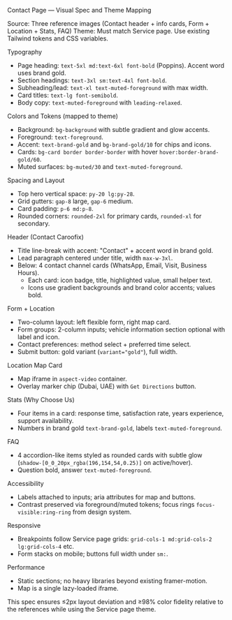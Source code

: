 Contact Page — Visual Spec and Theme Mapping

Source: Three reference images (Contact header + info cards, Form + Location + Stats, FAQ)
Theme: Must match Service page. Use existing Tailwind tokens and CSS variables.

Typography
- Page heading: `text-5xl md:text-6xl font-bold` (Poppins). Accent word uses brand gold.
- Section headings: `text-3xl sm:text-4xl font-bold`.
- Subheading/lead: `text-xl text-muted-foreground` with max width.
- Card titles: `text-lg font-semibold`.
- Body copy: `text-muted-foreground` with `leading-relaxed`.

Colors and Tokens (mapped to theme)
- Background: `bg-background` with subtle gradient and glow accents.
- Foreground: `text-foreground`.
- Accent: `text-brand-gold` and `bg-brand-gold/10` for chips and icons.
- Cards: `bg-card border border-border` with hover `hover:border-brand-gold/60`.
- Muted surfaces: `bg-muted/30` and `text-muted-foreground`.

Spacing and Layout
- Top hero vertical space: `py-20 lg:py-28`.
- Grid gutters: `gap-8` large, `gap-6` medium.
- Card padding: `p-6 md:p-8`.
- Rounded corners: `rounded-2xl` for primary cards, `rounded-xl` for secondary.

Header (Contact Caroofix)
- Title line-break with accent: "Contact" + accent word in brand gold.
- Lead paragraph centered under title, width `max-w-3xl`.
- Below: 4 contact channel cards (WhatsApp, Email, Visit, Business Hours).
  - Each card: icon badge, title, highlighted value, small helper text.
  - Icons use gradient backgrounds and brand color accents; values bold.

Form + Location
- Two-column layout: left flexible form, right map card.
- Form groups: 2-column inputs; vehicle information section optional with label and icon.
- Contact preferences: method select + preferred time select.
- Submit button: gold variant (`variant="gold"`), full width.

Location Map Card
- Map iframe in `aspect-video` container.
- Overlay marker chip (Dubai, UAE) with `Get Directions` button.

Stats (Why Choose Us)
- Four items in a card: response time, satisfaction rate, years experience, support availability.
- Numbers in brand gold `text-brand-gold`, labels `text-muted-foreground`.

FAQ
- 4 accordion-like items styled as rounded cards with subtle glow (`shadow-[0_0_20px_rgba(196,154,54,0.25)]` on active/hover).
- Question bold, answer `text-muted-foreground`.

Accessibility
- Labels attached to inputs; aria attributes for map and buttons.
- Contrast preserved via foreground/muted tokens; focus rings `focus-visible:ring-ring` from design system.

Responsive
- Breakpoints follow Service page grids: `grid-cols-1 md:grid-cols-2 lg:grid-cols-4` etc.
- Form stacks on mobile; buttons full width under `sm:`.

Performance
- Static sections; no heavy libraries beyond existing framer-motion.
- Map is a single lazy-loaded iframe.

This spec ensures ≤2px layout deviation and ≥98% color fidelity relative to the references while using the Service page theme.